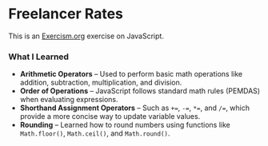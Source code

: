 # Freelancer Rates

This is an [Exercism.org](https://exercism.org/) exercise on JavaScript.

### What I Learned

- **Arithmetic Operators** – Used to perform basic math operations like addition, subtraction, multiplication, and division.
- **Order of Operations** – JavaScript follows standard math rules (PEMDAS) when evaluating expressions.
- **Shorthand Assignment Operators** – Such as `+=`, `-=`, `*=`, and `/=`, which provide a more concise way to update variable values.
- **Rounding** – Learned how to round numbers using functions like `Math.floor()`, `Math.ceil()`, and `Math.round()`.
